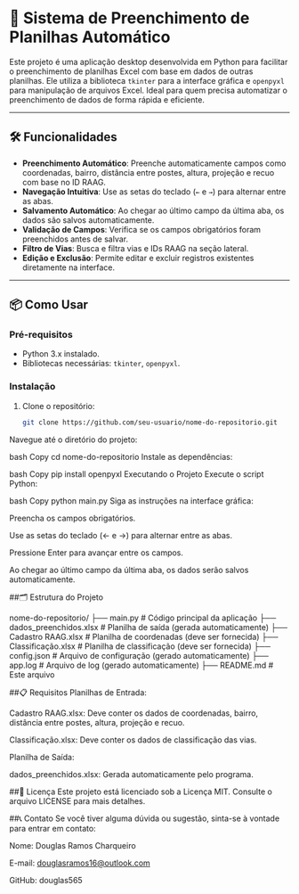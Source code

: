 # 🚀 Sistema de Preenchimento de Planilhas Automático

Este projeto é uma aplicação desktop desenvolvida em Python para facilitar o preenchimento de planilhas Excel com base em dados de outras planilhas. Ele utiliza a biblioteca `tkinter` para a interface gráfica e `openpyxl` para manipulação de arquivos Excel. Ideal para quem precisa automatizar o preenchimento de dados de forma rápida e eficiente.

---

## 🛠️ Funcionalidades

- **Preenchimento Automático**: Preenche automaticamente campos como coordenadas, bairro, distância entre postes, altura, projeção e recuo com base no ID RAAG.
- **Navegação Intuitiva**: Use as setas do teclado (`←` e `→`) para alternar entre as abas.
- **Salvamento Automático**: Ao chegar ao último campo da última aba, os dados são salvos automaticamente.
- **Validação de Campos**: Verifica se os campos obrigatórios foram preenchidos antes de salvar.
- **Filtro de Vias**: Busca e filtra vias e IDs RAAG na seção lateral.
- **Edição e Exclusão**: Permite editar e excluir registros existentes diretamente na interface.

---

## 📦 Como Usar

### Pré-requisitos
- Python 3.x instalado.
- Bibliotecas necessárias: `tkinter`, `openpyxl`.

### Instalação
1. Clone o repositório:
   ```bash
   git clone https://github.com/seu-usuario/nome-do-repositorio.git


Navegue até o diretório do projeto:

bash
Copy
cd nome-do-repositorio
Instale as dependências:

bash
Copy
pip install openpyxl
Executando o Projeto
Execute o script Python:

bash
Copy
python main.py
Siga as instruções na interface gráfica:

Preencha os campos obrigatórios.

Use as setas do teclado (← e →) para alternar entre as abas.

Pressione Enter para avançar entre os campos.

Ao chegar ao último campo da última aba, os dados serão salvos automaticamente.


##🗂️ Estrutura do Projeto

nome-do-repositorio/
├── main.py                # Código principal da aplicação
├── dados_preenchidos.xlsx  # Planilha de saída (gerada automaticamente)
├── Cadastro RAAG.xlsx      # Planilha de coordenadas (deve ser fornecida)
├── Classificação.xlsx      # Planilha de classificação (deve ser fornecida)
├── config.json             # Arquivo de configuração (gerado automaticamente)
├── app.log                 # Arquivo de log (gerado automaticamente)
├── README.md               # Este arquivo


##📋 Requisitos
Planilhas de Entrada:

Cadastro RAAG.xlsx: Deve conter os dados de coordenadas, bairro, distância entre postes, altura, projeção e recuo.

Classificação.xlsx: Deve conter os dados de classificação das vias.

Planilha de Saída:

dados_preenchidos.xlsx: Gerada automaticamente pelo programa.

##📄 Licença
Este projeto está licenciado sob a Licença MIT. Consulte o arquivo LICENSE para mais detalhes.


##📞 Contato
Se você tiver alguma dúvida ou sugestão, sinta-se à vontade para entrar em contato:

Nome: Douglas Ramos Charqueiro

E-mail: douglasramos16@outlook.com

GitHub: douglas565



